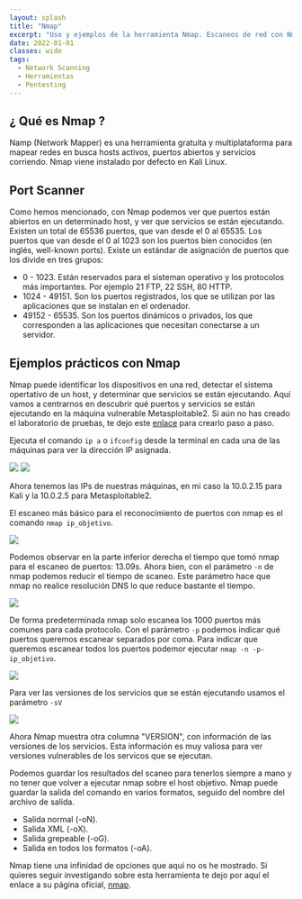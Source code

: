 ```yaml
---
layout: splash
title: "Nmap"
excerpt: "Uso y ejemplos de la herramienta Nmap. Escaneos de red con Nmap" 
date: 2022-01-01
classes: wide
tags:
  - Network Scanning
  - Herramientas
  - Pentesting
---
```

## ¿ Qué es Nmap ?

Namp (Network Mapper) es una herramienta gratuita y multiplataforma para mapear redes en busca hosts activos, puertos abiertos y servicios corriendo.
Nmap viene instalado por defecto en Kali Linux.

## Port Scanner

Como hemos mencionado, con Nmap podemos ver que puertos están abiertos en un determinado host, y ver que servicios se están ejecutando.
Existen un total de 65536 puertos, que van desde el 0 al 65535. Los puertos que van desde el 0 al 1023 son los puertos bien conocidos (en inglés, well-known ports).
Existe un estándar de asignación de puertos que los divide en tres grupos:

- 0 - 1023. Están reservados para el sisteman operativo y los protocolos más importantes. Por ejemplo 21 FTP, 22 SSH, 80 HTTP.	
- 1024 - 49151. Son los puertos registrados, los que se utilizan por las aplicaciones que se instalan en el ordenador.
- 49152 - 65535. Son los puertos dinámicos o privados, los que corresponden a las aplicaciones que necesitan conectarse a un servidor.

## Ejemplos prácticos con Nmap

Nmap puede identificar los dispositivos en una red, detectar el sistema opertativo de un host, y determinar que servicios se están ejecutando. Aquí vamos a centrarnos en descubrir qué
puertos y servicios se están ejecutando en la máquina vulnerable Metasploitable2. Si aún no has creado el laboratorio de pruebas, te dejo este [enlace](../laboratorio) para crearlo paso a paso.

Ejecuta el comando `ip a` o `ifconfig` desde la terminal en cada una de las máquinas para ver la dirección IP asignada.

<img src="../assets/images/nmap/ip-kali.png">

<img src="../assets/images/nmap/ip-metasploitable.png">

Ahora tenemos las IPs de nuestras máquinas, en mi caso la 10.0.2.15 para Kali y la 10.0.2.5 para Metasploitable2.

El escaneo más básico para el reconocimiento de puertos con nmap es el comando `nmap ip_objetivo`.

<img src="../assets/images/nmap/nmap-basic.png">

Podemos observar en la parte inferior derecha el tiempo que tomó nmap para el escaneo de puertos: 13.09s. Ahora bien, con el parámetro `-n` de nmap podemos reducir el tiempo de scaneo. Este parámetro hace
que nmap no realice resolución DNS lo que reduce bastante el tiempo.

<img src="../assets/images/nmap/nmap-n.png">

De forma predeterminada nmap solo escanea los 1000 puertos más comunes para cada protocolo. Con el parámetro `-p` podemos indicar qué puertos queremos escanear separados por coma. Para indicar que queremos escanear todos los puertos
podemor ejecutar `nmap -n -p- ip_objetivo`.

<img src="../assets/images/nmap/nmap-allports.png">

Para ver las versiones de los servicios que se están ejecutando usamos el parámetro `-sV`

<img src="../assets/images/nmap/nmap-versiones.png">

Ahora Nmap muestra otra columna "VERSION", con información de las versiones de los servicios. Esta información es muy valiosa para ver versiones vulnerables de los servicos que se ejecutan.

Podemos guardar los resultados del scaneo para tenerlos siempre a mano y no tener que volver a ejecutar nmap sobre el host objetivo. Nmap puede guardar la salida del comando en varios formatos,
seguido del nombre del archivo de salida.

- Salida normal (-oN).
- Salida XML (-oX).
- Salida grepeable (-oG).
- Salida en todos los formatos (-oA).

Nmap tiene una infinidad de opciones que aquí no os he mostrado. Si quieres seguir investigando sobre esta herramienta te dejo por aquí el enlace a su página oficial, [nmap](https://nmap.org/).




